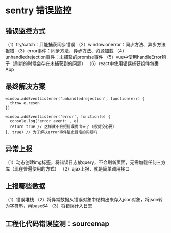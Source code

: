# sentry 错误监控
## 错误监控方式
（1）try/catch：只能捕获同步错误
（2）window.onerror：同步方法、异步方法报错
（3）error事件：同步方法、异步方法、资源加载
（4）unhandledrejection事件：未捕获的promise事件
（5）vue中使用handleError钩子（刷新的时候会存在未捕获到的问题）
（6）react中使用错误捕获组件包裹App
## 最终解决方案
```
window.addEventListener('unhandledrejection', function(err) {
  throw e.reson
})

window.addEventListener('error', function(e) {
  console.log('error event:', e)
  return true // 这样就不会把错误抛出来了（感觉没必要）
}, true) // 为了解决error事件阻止冒泡的问题吗
```
## 异常上报
（1）动态创建img标签，将错误日志放query，不会刷新页面，无需加载任何三方库（现在普遍使用的方式）
（2）ajax上报，就是简单调用接口
## 上报哪些数据
（1）错误堆栈
（2）将异常数据从错误对象中结构出来存入json对象，将json转为字符串，再base64
（3）将错误计入日志
## 工程化代码错误监测：sourcemap